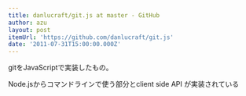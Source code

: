 ```yaml
---
title: danlucraft/git.js at master - GitHub
author: azu
layout: post
itemUrl: 'https://github.com/danlucraft/git.js'
date: '2011-07-31T15:00:00.000Z'
---
```

gitをJavaScriptで実装したもの。

Node.jsからコマンドラインで使う部分とclient side API が実装されている

